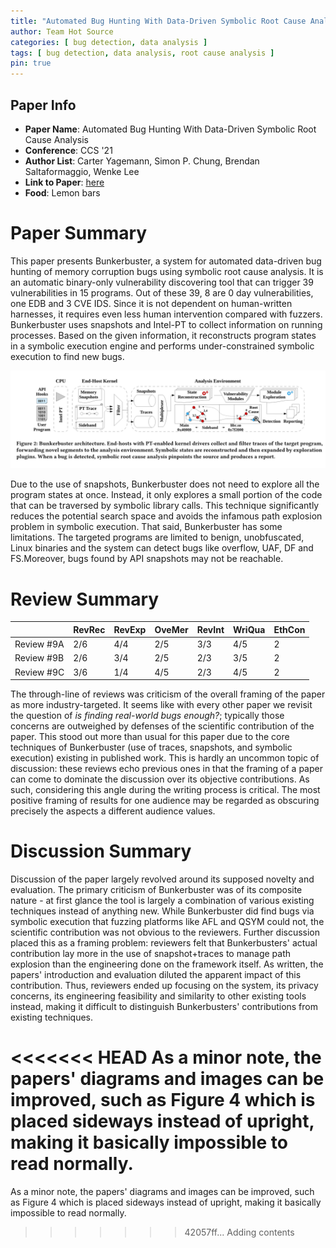 ```yaml
---
title: "Automated Bug Hunting With Data-Driven Symbolic Root Cause Analysis"
author: Team Hot Source
categories: [ bug detection, data analysis ]
tags: [ bug detection, data analysis, root cause analysis ]
pin: true
---
```



## Paper Info
- **Paper Name**: Automated Bug Hunting With Data-Driven Symbolic Root Cause Analysis
- **Conference**: CCS '21
- **Author List**: Carter Yagemann, Simon P. Chung, Brendan Saltaformaggio, Wenke Lee
- **Link to Paper**: [here](https://dl.acm.org/doi/pdf/10.1145/3460120.3485363)
- **Food**: Lemon bars

# Paper Summary
This paper presents Bunkerbuster, a system for automated data-driven bug hunting of memory corruption bugs using symbolic root cause analysis. It is an automatic binary-only vulnerability discovering tool that can trigger 39 vulnerabilities in 15 programs. Out of these 39, 8 are 0 day vulnerabilities, one EDB and 3 CVE IDS. Since it is not dependent on human-written harnesses, it requires even less human intervention compared with fuzzers. Bunkerbuster uses snapshots and Intel-PT to collect information on running processes. Based on the given information, it reconstructs program states in a symbolic execution engine and performs under-constrained symbolic execution to find new bugs.

![](/assets/img/2022-04-05-bunkerbuster/bunkerbuster.png)

Due to the use of snapshots, Bunkerbuster does not need to explore all the program states at once. Instead, it only explores a small portion of the code that can be traversed by symbolic library calls. This technique significantly reduces the potential search space and avoids the infamous path explosion problem in symbolic execution. That said, Bunkerbuster has some limitations. The targeted programs are limited to benign, unobfuscated, Linux binaries and the system can detect bugs like overflow, UAF, DF and FS.Moreover, bugs found by API snapshots may not be reachable.

# Review Summary
|            | RevRec | RevExp | OveMer | RevInt | WriQua | EthCon |
| ---------- | ------ | ------ | ------ | ------ | ------ | ------ |
| Review #9A | 2/6    | 4/4    | 2/5    | 3/3    | 4/5    | 2      |
| Review #9B | 2/6    | 3/4    | 2/5    | 2/3    | 3/5    | 2      |
| Review #9C | 3/6    | 1/4    | 4/5    | 2/3    | 4/5    | 2      |

The through-line of reviews was criticism of the overall framing of the paper as more industry-targeted. It seems like with every other paper we revisit the question of *is finding real-world bugs enough?*; typically those concerns are outweighed by defenses of the scientific contribution of the paper. This stood out more than usual for this paper due to the core techniques of Bunkerbuster (use of traces, snapshots, and symbolic execution) existing in published work. This is hardly an uncommon topic of discussion: these reviews echo previous ones in that the framing of a paper can come to dominate the discussion over its objective contributions. As such, considering this angle during the writing process is critical. The most positive framing of results for one audience may be regarded as obscuring precisely the aspects a different audience values.

# Discussion Summary

Discussion of the paper largely revolved around its supposed novelty and evaluation. The primary criticism of Bunkerbuster was of its composite nature - at first glance the tool is largely a combination of various existing techniques instead of anything new. While Bunkerbuster did find bugs via symbolic execution that fuzzing platforms like AFL and QSYM could not, the scientific contribution was not obvious to the reviewers. Further discussion placed this as a framing problem: reviewers felt that Bunkerbusters' actual contribution lay more in the use of snapshot+traces to manage path explosion than the engineering done on the framework itself. As written, the papers' introduction and evaluation diluted the apparent impact of this contribution. Thus, reviewers ended up focusing on the system, its privacy concerns, its engineering feasibility and similarity to other existing tools instead, making it difficult to distinguish Bunkerbusters' contributions from existing techniques.

<<<<<<< HEAD
As a minor note, the papers' diagrams and images can be improved, such as Figure 4 which is placed sideways instead of upright, making it basically impossible to read normally.
=======
As a minor note, the papers' diagrams and images can be improved, such as Figure 4 which is placed sideways instead of upright, making it basically impossible to read normally.
>>>>>>> 42057ff... Adding contents
